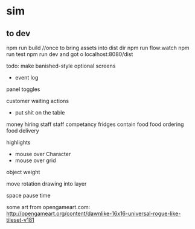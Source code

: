 # sim

## to dev

npm run build //once to bring assets into dist dir
npm run flow:watch
npm run test
npm run dev
and got o localhost:8080/dist


todo:
make banished-style optional screens
 - event log

panel toggles

customer waiting actions
 - put shit on the table

 money
 hiring staff
staff competancy
fridges contain food
food ordering
food delivery

highlights
 - mouse over Character
 - mouse over grid


object weight

move rotation drawing into layer


space pause time


some art from opengameart.com:
http://opengameart.org/content/dawnlike-16x16-universal-rogue-like-tileset-v181
